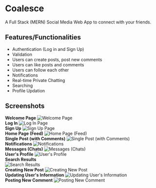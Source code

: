 # Coalesce

A Full Stack (MERN) Social Media Web App to connect with your friends.

## Features/Functionalities

- Authentication (Log in and Sign Up)
- Validation
- Users can create posts, post new comments
- Users can like posts and comments
- Users can follow each other
- Notifications
- Real-time Private Chatting
- Searching
- Profile Updation

## Screenshots

**Welcome Page**
![Welcome Page](https://i.imgur.com/g08VnSg.png)\
**Log In**
![Log In Page](https://i.imgur.com/g08VnSg.png)\
**Sign Up**
![Sign Up Page](https://i.imgur.com/fzlOgzk.png)\
**Home Page (Feed)**
![Home Page (Feed)](https://imgur.com/qbFsWmp.png)\
**Single Post (with Comments)**
![Single Post (with Comments)](https://i.imgur.com/GAQEQlk.png)\
**Notifications**
![Notifications](https://i.imgur.com/4nEWN0w.png)\
**Messages (Chats)**
![Messages (Chats)](https://i.imgur.com/7Y2lHX0.png)\
**User's Profile**
![User's Profile](https://i.imgur.com/ETuLzMT.png)\
**Search Results**\
![Search Results](https://i.imgur.com/4MlDFXd.png)\
**Creating New Post**
![Creating New Post](https://i.imgur.com/8cQ5hH4.png)\
**Updating User's Information**
![Updating User's Information](https://i.imgur.com/ln0zS30.png)\
**Posting New Comment**
![Posting New Comment](https://i.imgur.com/pDmkgmt.png)
